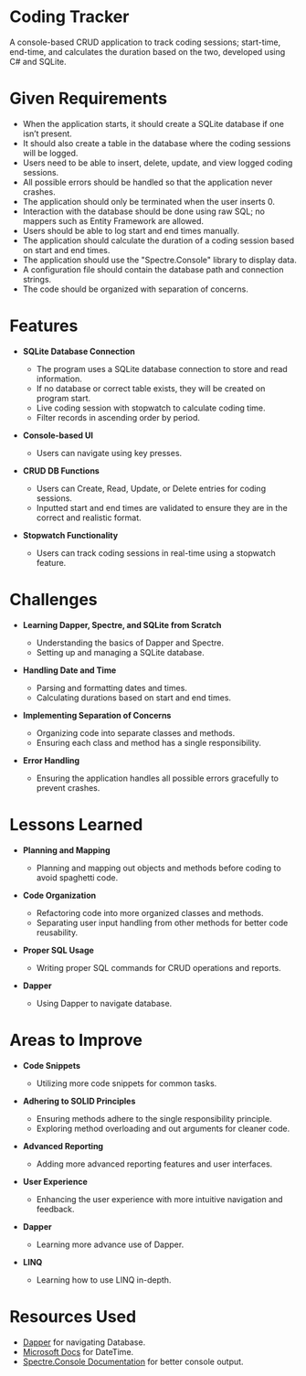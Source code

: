 
# Coding Tracker

A console-based CRUD application to track coding sessions; start-time, end-time,
and calculates the duration based on the two, developed using C# and SQLite.

# Given Requirements

- When the application starts, it should create a SQLite database if one isn’t present.
- It should also create a table in the database where the
coding sessions will be logged.
- Users need to be able to insert, delete, update, and view logged coding sessions.
- All possible errors should be handled so that the application never crashes.
- The application should only be terminated when the user inserts 0.
- Interaction with the database should be done using raw SQL;
no mappers such as Entity Framework are allowed.
- Users should be able to log start and end times manually.
- The application should calculate the duration of a coding
session based on start and end times.
- The application should use the "Spectre.Console" library to display data.
- A configuration file should contain the database path and connection strings.
- The code should be organized with separation of concerns.

# Features

- **SQLite Database Connection**
  - The program uses a SQLite database connection to store and read information.
  - If no database or correct table exists, they will be created on program start.
  - Live coding session with stopwatch to calculate coding time.
  - Filter records in ascending order by period.
  
- **Console-based UI**
  - Users can navigate using key presses.
  
- **CRUD DB Functions**
  - Users can Create, Read, Update, or Delete entries for coding sessions.
  - Inputted start and end times are validated to ensure they
are in the correct and realistic format.
  
- **Stopwatch Functionality**
  - Users can track coding sessions in real-time using a stopwatch feature.

# Challenges

- **Learning Dapper, Spectre, and SQLite from Scratch**
  - Understanding the basics of Dapper and Spectre.
  - Setting up and managing a SQLite database.
  
- **Handling Date and Time**
  - Parsing and formatting dates and times.
  - Calculating durations based on start and end times.
  
- **Implementing Separation of Concerns**
  - Organizing code into separate classes and methods.
  - Ensuring each class and method has a single responsibility.
  
- **Error Handling**
  - Ensuring the application handles all possible errors gracefully to prevent crashes.

# Lessons Learned

- **Planning and Mapping**
  - Planning and mapping out objects and methods before coding to
avoid spaghetti code.
  
- **Code Organization**
  - Refactoring code into more organized classes and methods.
  - Separating user input handling from other methods for better code reusability.
  
- **Proper SQL Usage**
  - Writing proper SQL commands for CRUD operations and reports.
  
- **Dapper**
  - Using Dapper to navigate database.

# Areas to Improve

- **Code Snippets**
  - Utilizing more code snippets for common tasks.
  
- **Adhering to SOLID Principles**
  - Ensuring methods adhere to the single responsibility principle.
  - Exploring method overloading and out arguments for cleaner code.
  
- **Advanced Reporting**
  - Adding more advanced reporting features and user interfaces.
  
- **User Experience**
  - Enhancing the user experience with more intuitive navigation and feedback.
  
- **Dapper**
  - Learning more advance use of Dapper.
  
- **LINQ**
  - Learning how to use LINQ in-depth.

# Resources Used

- [Dapper](https://github.com/DapperLib/Dapper) for navigating Database.
- [Microsoft Docs](https://learn.microsoft.com/en-us/dotnet/api/system.datetime?view=net-8.0)
for DateTime.
- [Spectre.Console Documentation](https://spectreconsole.net/) for better
console output.
